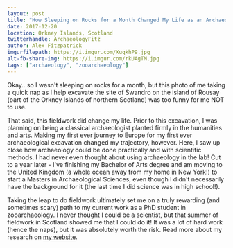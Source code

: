 ```yaml
---
layout: post
title: "How Sleeping on Rocks for a Month Changed My Life as an Archaeologist"
date: 2017-12-20
location: Orkney Islands, Scotland
twitterhandle: ArchaeologyFitz
author: Alex Fitzpatrick
imgurfilepath: https://i.imgur.com/XuqkhP9.jpg
alt-fb-share-img: https://i.imgur.com/rkUAgTM.jpg
tags: ["archaeology", "zooarchaeology"]
---
```


Okay...so I wasn't sleeping on rocks for a month, but this photo of me taking a quick nap as I help excavate the site of Swandro on the island of Rousay (part of the Orkney Islands of northern Scotland) was too funny for me NOT to use.

That said, this fieldwork did change my life. Prior to this excavation, I was planning on being a classical archaeologist planted firmly in the humanities and arts. Making my first ever journey to Europe for my first ever archaeological excavation changed my trajectory, however. Here, I saw up close how archaeology could be done practically and with scientific methods. I had never even thought about using archaeology in the lab! Cut to a year later - I've finishing my Bachelor of Arts degree and am moving to the United Kingdom (a whole ocean away from my home in New York!) to start a Masters in Archaeological Sciences, even though I didn't necessarily have the background for it (the last time I did science was in high school!).

Taking the leap to do fieldwork ultimately set me on a truly rewarding (and sometimes scary) path to my current work as a PhD student in zooarchaeology. I never thought I could be a scientist, but that summer of fieldwork in Scotland showed me that I could do it! It was a lot of hard work (hence the naps), but it was absolutely worth the risk. Read more about my research on [my website](https://animalarchaeology.wordpress.com/).